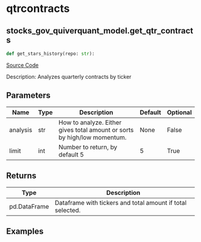 # qtrcontracts

## stocks_gov_quiverquant_model.get_qtr_contracts

```python
def get_stars_history(repo: str):
```
[Source Code](https://github.com/OpenBB-finance/OpenBBTerminal/tree/main/openbb_terminal/stocks/government/quiverquant_model.py#L481)

Description: Analyzes quarterly contracts by ticker

## Parameters

| Name | Type | Description | Default | Optional |
| ---- | ---- | ----------- | ------- | -------- |
| analysis | str | How to analyze.  Either gives total amount or sorts by high/low momentum. | None | False |
| limit | int | Number to return, by default 5 | 5 | True |

## Returns

| Type | Description |
| ---- | ----------- |
| pd.DataFrame | Dataframe with tickers and total amount if total selected. |

## Examples

